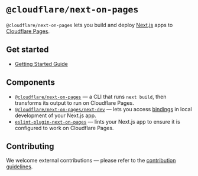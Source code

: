 # `@cloudflare/next-on-pages`

`@cloudflare/next-on-pages` lets you build and deploy [Next.js](https://nextjs.org/) apps to [Cloudflare Pages](https://pages.cloudflare.com/).

## Get started

- [Getting Started Guide](https://developers.cloudflare.com/pages/framework-guides/nextjs/deploy-a-nextjs-site/)

## Components

- [`@cloudflare/next-on-pages`](https://github.com/cloudflare/next-on-pages/tree/main/packages/next-on-pages) — a CLI that runs `next build`, then transforms its output to run on Cloudflare Pages.
- [`@cloudflare/next-on-pages/next-dev`](https://github.com/cloudflare/next-on-pages/tree/main/internal-packages/next-dev) — lets you access [bindings](https://developers.cloudflare.com/workers/runtime-apis/bindings/) in local development of your Next.js app.
- [`eslint-plugin-next-on-pages`](https://github.com/cloudflare/next-on-pages/tree/main/packages/eslint-plugin-next-on-pages#eslint-plugin-next-on-pages) — lints your Next.js app to ensure it is configured to work on Cloudflare Pages.

## Contributing

We welcome external contributions — please refer to the [contribution guidelines](./docs/contributing.md).
